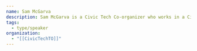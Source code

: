 ```yaml
---
name: Sam McGarva
description: Sam McGarva is a Civic Tech Co-organizer who works in a City Councillor’s office on communications, engagement, policy, and directly supporting residents. She has a background in design, research, and policy and strongly believes in the value of civic engagement.
tags:
  - type/speaker
organization:
  - "[[CivicTechTO]]"
---
```

